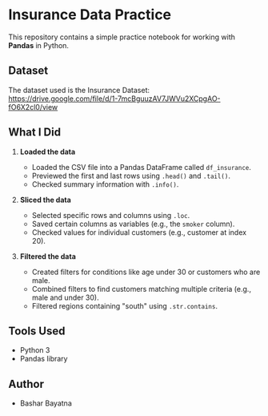 # Insurance Data Practice

This repository contains a simple practice notebook for working with **Pandas** in Python.

## Dataset

The dataset used is the Insurance Dataset: https://drive.google.com/file/d/1-7mcBguuzAV7JWVu2XCpgAO-fO6X2cl0/view

## What I Did

1. **Loaded the data**  
   - Loaded the CSV file into a Pandas DataFrame called `df_insurance`.  
   - Previewed the first and last rows using `.head()` and `.tail()`.  
   - Checked summary information with `.info()`.

2. **Sliced the data**  
   - Selected specific rows and columns using `.loc`.  
   - Saved certain columns as variables (e.g., the `smoker` column).  
   - Checked values for individual customers (e.g., customer at index 20).

3. **Filtered the data**  
   - Created filters for conditions like age under 30 or customers who are male.  
   - Combined filters to find customers matching multiple criteria (e.g., male and under 30).  
   - Filtered regions containing "south" using `.str.contains`.

## Tools Used

- Python 3  
- Pandas library  

## Author

- Bashar Bayatna
